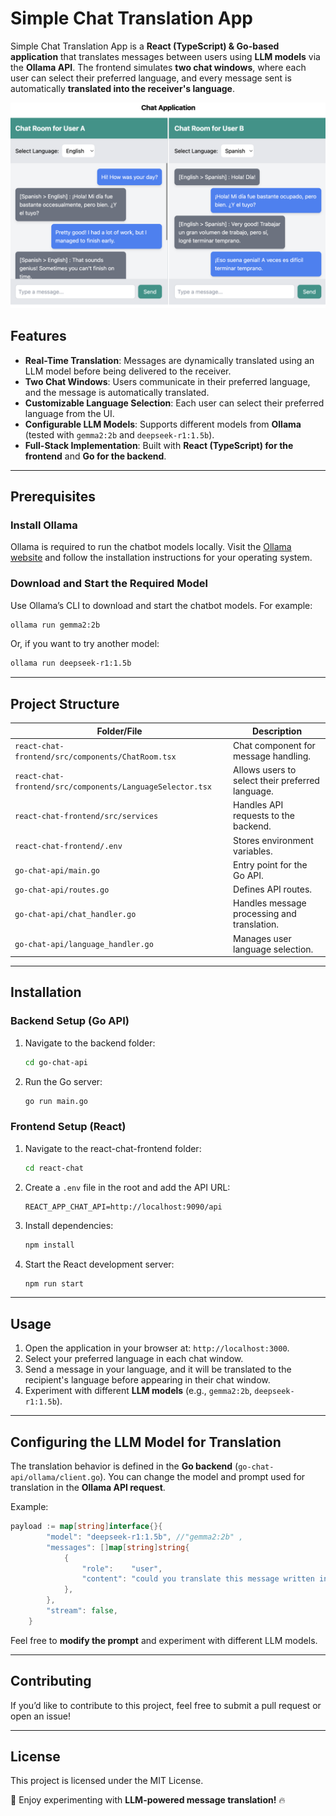# Simple Chat Translation App

Simple Chat Translation App is a **React (TypeScript) & Go-based application** that translates messages between users using **LLM models** via the **Ollama API**. The frontend simulates **two chat windows**, where each user can select their preferred language, and every message sent is automatically **translated into the receiver's language**.

![](app_pic.png)

## Features

- **Real-Time Translation**: Messages are dynamically translated using an LLM model before being delivered to the receiver.
- **Two Chat Windows**: Users communicate in their preferred language, and the message is automatically translated.
- **Customizable Language Selection**: Each user can select their preferred language from the UI.
- **Configurable LLM Models**: Supports different models from **Ollama** (tested with `gemma2:2b` and `deepseek-r1:1.5b`).
- **Full-Stack Implementation**: Built with **React (TypeScript) for the frontend** and **Go for the backend**.

---

## Prerequisites

### **Install Ollama**
Ollama is required to run the chatbot models locally. Visit the [Ollama website](https://ollama.com/) and follow the installation instructions for your operating system.

### **Download and Start the Required Model**
Use Ollama’s CLI to download and start the chatbot models. For example:
```bash
ollama run gemma2:2b
```
Or, if you want to try another model:
```bash
ollama run deepseek-r1:1.5b
```

---

## Project Structure

| Folder/File                  | Description                                  |
|------------------------------|----------------------------------------------|
| `react-chat-frontend/src/components/ChatRoom.tsx`     | Chat component for message handling. |
| `react-chat-frontend/src/components/LanguageSelector.tsx` | Allows users to select their preferred language. |
| `react-chat-frontend/src/services`        | Handles API requests to the backend.        |
| `react-chat-frontend/.env`              | Stores environment variables.                |
| `go-chat-api/main.go`             | Entry point for the Go API.                  |
| `go-chat-api/routes.go`           | Defines API routes.                          |
| `go-chat-api/chat_handler.go`     | Handles message processing and translation.  |
| `go-chat-api/language_handler.go` | Manages user language selection.             |

---

## Installation

### **Backend Setup (Go API)**
1. Navigate to the backend folder:
   ```bash
   cd go-chat-api
   ```
2. Run the Go server:
   ```bash
   go run main.go
   ```

### **Frontend Setup (React)**
1. Navigate to the react-chat-frontend folder:
   ```bash
   cd react-chat
   ```
2. Create a `.env` file in the root and add the API URL:
   ```
   REACT_APP_CHAT_API=http://localhost:9090/api
   ```
3. Install dependencies:
   ```bash
   npm install
   ```
4. Start the React development server:
   ```bash
   npm run start
   ```

---


## **Usage**
1. Open the application in your browser at: `http://localhost:3000`.
2. Select your preferred language in each chat window.
3. Send a message in your language, and it will be translated to the recipient's language before appearing in their chat window.
4. Experiment with different **LLM models** (e.g., `gemma2:2b`, `deepseek-r1:1.5b`).

---

## **Configuring the LLM Model for Translation**
The translation behavior is defined in the **Go backend** (`go-chat-api/ollama/client.go`). You can change the model and prompt used for translation in the **Ollama API request**.

Example:
```go
payload := map[string]interface{}{
		"model": "deepseek-r1:1.5b", //"gemma2:2b" ,
		"messages": []map[string]string{
			{
				"role":    "user",
				"content": "could you translate this message written in " + senderLang + " to " + receiverLang + "? the message '" + message + "' **important** only response with the translated message",
			},
		},
		"stream": false,
	}
```

Feel free to **modify the prompt** and experiment with different LLM models.

---

## **Contributing**
If you’d like to contribute to this project, feel free to submit a pull request or open an issue!

---

## **License**
This project is licensed under the MIT License.

🚀 Enjoy experimenting with **LLM-powered message translation!** 🔥

